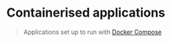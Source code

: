 # Containerised applications

> Applications set up to run with [Docker Compose](https://docs.docker.com/compose/)
